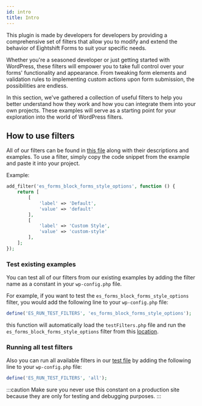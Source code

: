 ```yaml
---
id: intro
title: Intro
---
```


This plugin is made by developers for developers by providing a comprehensive set of filters that allow you to modify and extend the behavior of Eightshift Forms to suit your specific needs.

Whether you're a seasoned developer or just getting started with WordPress, these filters will empower you to take full control over your forms' functionality and appearance. From tweaking form elements and validation rules to implementing custom actions upon form submission, the possibilities are endless.

In this section, we've gathered a collection of useful filters to help you better understand how they work and how you can integrate them into your own projects. These examples will serve as a starting point for your exploration into the world of WordPress filters.

## How to use filters

All of our filters can be found in [this file](https://github.com/infinum/eightshift-forms/blob/develop/testFilters/testFilters.php) along with their descriptions and examples. To use a filter, simply copy the code snippet from the example and paste it into your project.

Example:
```php
add_filter('es_forms_block_forms_style_options', function () {
	return [
		[
			'label' => 'Default',
			'value' => 'default'
		],
		[
			'label' => 'Custom Style',
			'value' => 'custom-style'
		],
	];
});
```

### Test existing examples

You can test all of our filters from our existing examples by adding the filter name as a constant in your `wp-config.php` file.

For example, if you want to test the `es_forms_block_forms_style_options` filter, you would add the following line to your `wp-config.php` file:

```php
define('ES_RUN_TEST_FILTERS', 'es_forms_block_forms_style_options');
```

this function will automatically load the `testFilters.php` file and run the `es_forms_block_forms_style_options` filter from this [location](https://github.com/infinum/eightshift-forms/blob/develop/testFilters/testFilters.php).

### Running all test filters

Also you can run all available filters in our [test file](https://github.com/infinum/eightshift-forms/blob/develop/testFilters/testFilters.php) by adding the following line to your `wp-config.php` file:

```php
define('ES_RUN_TEST_FILTERS', 'all');
```

:::caution
Make sure you never use this constant on a production site because they are only for testing and debugging purposes.
:::
